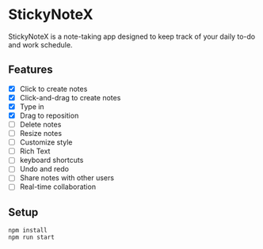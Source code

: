 # StickyNoteX
StickyNoteX is a note-taking app designed to keep track of your daily to-do and work schedule.

## Features
- [x] Click to create notes
- [x] Click-and-drag to create notes
- [x] Type in
- [x] Drag to reposition
- [ ] Delete notes
- [ ] Resize notes
- [ ] Customize style
- [ ] Rich Text
- [ ] keyboard shortcuts
- [ ] Undo and redo
- [ ] Share notes with other users
- [ ] Real-time collaboration

## Setup
```
npm install
npm run start
```
